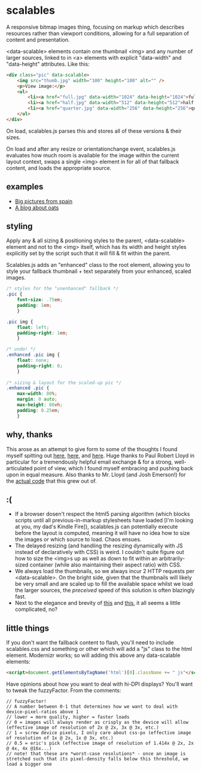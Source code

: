 # scalables

A responsive bitmap images thing, focusing on markup which describes resources rather than viewport conditions, allowing for a full separation of content and presentation.

&lt;data-scalable&gt; elements contain one thumbnail &lt;img&gt; and any number of larger sources, linked to in &lt;a&gt; elements with explicit "data-width" and "data-height" attributes. Like this:

```html
<div class="pic" data-scalable>
	<img src="thumb.jpg" width="100" height="100" alt="" />
	<p>View image:</p>
	<ul>
		<li><a href="full.jpg" data-width="1024" data-height="1024">fullsize (1024 x 1024 pixels, 213 kB)</a></li>
		<li><a href="half.jpg" data-width="512" data-height="512">half (48 kB)</a></li>
		<li><a href="quarter.jpg" data-width="256" data-height="256">quarter (14 kB)</a></li>
	</ul>
</div>
```

On load, scalables.js parses this and stores all of these versions & their sizes.

On load and after any resize or orientationchange event, scalables.js evaluates how much room is available for the image within the current layout context, swaps a single &lt;img&gt; element in for all of that fallback content, and loads the appropriate source.

## examples

- [Big pictures from spain](http://eeeps.github.com/scalables/examples/spain.html)
- [A blog about oats](http://eeeps.github.com/scalables/examples/blog.html)

## styling

Apply any & all sizing & positioning styles to the parent, &lt;data-scalable&gt; element and not to the &lt;img&gt; itself, which has its width and height styles explicitly set by the script such that it will fill & fit within the parent.

Scalables.js adds an "enhanced" class to the root element, allowing you to style your fallback thumbnail + text separately from your enhanced, scaled images.

```css
/* styles for the "unenhanced" fallback */
.pic {
	font-size: .75em;
	padding: 1em;
	}

.pic img {
	float: left;
	padding-right: 1em;
	}

/* undo! */
.enhanced .pic img {
	float: none;
	padding-right: 0;
	}
	
/* sizing & layout for the scaled-up pic */
.enhanced .pic {
	max-width: 80%;
	margin: 0 auto;
	max-height: 80vh;
	padding: 0.25em;
	}
```

## why, thanks

This arose as an attempt to give form to some of the thoughts I found myself spitting out [here](http://lists.whatwg.org/htdig.cgi/whatwg-whatwg.org/2012-November/037772.html), [here](http://lists.w3.org/Archives/Public/public-respimg/2012Nov/0001.html), and [here](http://24ways.org/2012/responsive-images-what-we-thought-we-needed/). Huge thanks to Paul Robert Lloyd in particular for a tremendously helpful email exchange & for a strong, well-articulated point of view, which I found myself embracing and pushing back upon in equal measure. Also thanks to Mr. Lloyd (and Josh Emerson!) for the [actual code](https://github.com/paulrobertlloyd/data-imgsrc) that this grew out of.

## :(

- If a browser dosen't respect the html5 parsing algorithm (which blocks scripts until all previous-in-markup stylesheets have loaded [I'm looking at you, my dad's Kindle Fire]), scalables.js can potentially execute before the layout is computed, meaning it will have no idea how to size the images or which source to load. Chaos ensues.
- The delayed resizing (and handling the resizing dynamically with JS instead of declaratively with CSS) is weird. I couldn't quite figure out how to size the &lt;img&gt;s up as well as down to fit within an arbitrarily-sized container (while also maintaining their aspect ratio) with CSS.
- We always load the thumbnails, so we always incur 2 HTTP requests per &lt;data-scalable&gt;. On the bright side, given that the thumbnails will likely be very small and are scaled up to fill the available space whilst we load the larger sources, the *preceived* speed of this solution is often blazingly fast.
- Next to the elegance and brevity of [this](https://github.com/scottjehl/picturefill]) and [this](https://github.com/paulrobertlloyd/data-imgsrc), it all seems a little complicated, no?

## little things

If you don't want the fallback content to flash, you'll need to include scalables.css and something or other which will add a "js" class to the html element. Modernizr works; so will adding this above any data-scalable elements:

```html
<script>document.getElementsByTagName('html')[0].className += " js"</script>
```

Have opinions about how you want to deal with hi-DPI displays? You'll want to tweak the fuzzyFactor. From the comments:

	// fuzzyFactor!
	// A number between 0-1 that determines how we want to deal with device-pixel-ratios above 1
	// lower = more quality, higher = faster loads
	// 0 = images will always render as crisply as the device will allow (effective image of resolution of 2x @ 2x, 3x @ 3x, etc.)
	// 1 = screw device pixels, I only care about css-px (effective image of resolution of 1x @ 2x, 1x @ 3x, etc.)
	// 0.5 = eric's pick (effective image of resolution of 1.414x @ 2x, 2x @ 4x, 4x @16x...)
	// note! that these are *worst-case resolutions* - once an image is stretched such that its pixel-density falls below this threshold, we load a bigger one